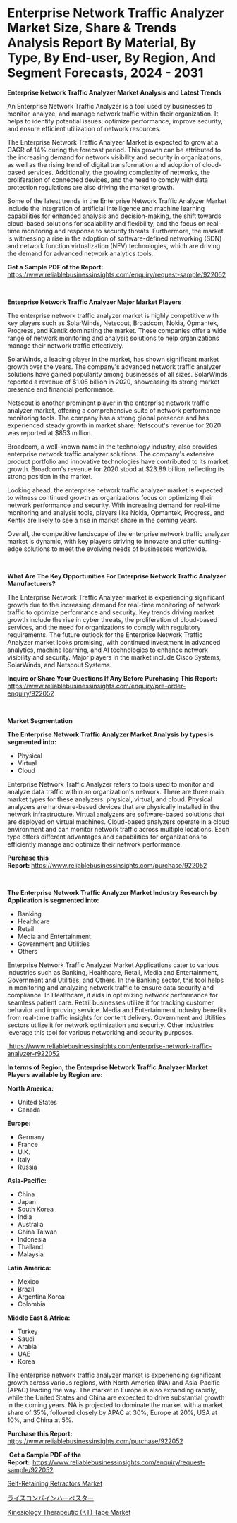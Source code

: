 <p><h1>Enterprise Network Traffic Analyzer Market Size, Share & Trends Analysis Report By Material, By Type, By End-user, By Region, And Segment Forecasts, 2024 - 2031</h1></p><p><strong>Enterprise Network Traffic Analyzer Market Analysis and Latest Trends</strong></p>
<p><p>An Enterprise Network Traffic Analyzer is a tool used by businesses to monitor, analyze, and manage network traffic within their organization. It helps to identify potential issues, optimize performance, improve security, and ensure efficient utilization of network resources.</p><p>The Enterprise Network Traffic Analyzer Market is expected to grow at a CAGR of 14% during the forecast period. This growth can be attributed to the increasing demand for network visibility and security in organizations, as well as the rising trend of digital transformation and adoption of cloud-based services. Additionally, the growing complexity of networks, the proliferation of connected devices, and the need to comply with data protection regulations are also driving the market growth.</p><p>Some of the latest trends in the Enterprise Network Traffic Analyzer Market include the integration of artificial intelligence and machine learning capabilities for enhanced analysis and decision-making, the shift towards cloud-based solutions for scalability and flexibility, and the focus on real-time monitoring and response to security threats. Furthermore, the market is witnessing a rise in the adoption of software-defined networking (SDN) and network function virtualization (NFV) technologies, which are driving the demand for advanced network analytics tools.</p></p>
<p><strong>Get a Sample PDF of the Report:&nbsp;</strong> <a href="https://www.reliablebusinessinsights.com/enquiry/request-sample/922052">https://www.reliablebusinessinsights.com/enquiry/request-sample/922052</a></p>
<p>&nbsp;</p>
<p><strong>Enterprise Network Traffic Analyzer Major Market Players</strong></p>
<p><p>The enterprise network traffic analyzer market is highly competitive with key players such as SolarWinds, Netscout, Broadcom, Nokia, Opmantek, Progress, and Kentik dominating the market. These companies offer a wide range of network monitoring and analysis solutions to help organizations manage their network traffic effectively.</p><p>SolarWinds, a leading player in the market, has shown significant market growth over the years. The company's advanced network traffic analyzer solutions have gained popularity among businesses of all sizes. SolarWinds reported a revenue of $1.05 billion in 2020, showcasing its strong market presence and financial performance.</p><p>Netscout is another prominent player in the enterprise network traffic analyzer market, offering a comprehensive suite of network performance monitoring tools. The company has a strong global presence and has experienced steady growth in market share. Netscout's revenue for 2020 was reported at $853 million.</p><p>Broadcom, a well-known name in the technology industry, also provides enterprise network traffic analyzer solutions. The company's extensive product portfolio and innovative technologies have contributed to its market growth. Broadcom's revenue for 2020 stood at $23.89 billion, reflecting its strong position in the market.</p><p>Looking ahead, the enterprise network traffic analyzer market is expected to witness continued growth as organizations focus on optimizing their network performance and security. With increasing demand for real-time monitoring and analysis tools, players like Nokia, Opmantek, Progress, and Kentik are likely to see a rise in market share in the coming years.</p><p>Overall, the competitive landscape of the enterprise network traffic analyzer market is dynamic, with key players striving to innovate and offer cutting-edge solutions to meet the evolving needs of businesses worldwide.</p></p>
<p>&nbsp;</p>
<p><strong>What Are The Key Opportunities For Enterprise Network Traffic Analyzer Manufacturers?</strong></p>
<p><p>The Enterprise Network Traffic Analyzer market is experiencing significant growth due to the increasing demand for real-time monitoring of network traffic to optimize performance and security. Key trends driving market growth include the rise in cyber threats, the proliferation of cloud-based services, and the need for organizations to comply with regulatory requirements. The future outlook for the Enterprise Network Traffic Analyzer market looks promising, with continued investment in advanced analytics, machine learning, and AI technologies to enhance network visibility and security. Major players in the market include Cisco Systems, SolarWinds, and Netscout Systems.</p></p>
<p><strong>Inquire or Share Your Questions If Any Before Purchasing This Report:</strong> <a href="https://www.reliablebusinessinsights.com/enquiry/pre-order-enquiry/922052">https://www.reliablebusinessinsights.com/enquiry/pre-order-enquiry/922052</a></p>
<p>&nbsp;</p>
<p><strong>Market Segmentation</strong></p>
<p><strong>The Enterprise Network Traffic Analyzer Market Analysis by types is segmented into:</strong></p>
<p><ul><li>Physical</li><li>Virtual</li><li>Cloud</li></ul></p>
<p><p>Enterprise Network Traffic Analyzer refers to tools used to monitor and analyze data traffic within an organization's network. There are three main market types for these analyzers: physical, virtual, and cloud. Physical analyzers are hardware-based devices that are physically installed in the network infrastructure. Virtual analyzers are software-based solutions that are deployed on virtual machines. Cloud-based analyzers operate in a cloud environment and can monitor network traffic across multiple locations. Each type offers different advantages and capabilities for organizations to efficiently manage and optimize their network performance.</p></p>
<p><strong>Purchase this Report:&nbsp;</strong><a href="https://www.reliablebusinessinsights.com/purchase/922052">https://www.reliablebusinessinsights.com/purchase/922052</a></p>
<p>&nbsp;</p>
<p><strong>The Enterprise Network Traffic Analyzer Market Industry Research by Application is segmented into:</strong></p>
<p><ul><li>Banking</li><li>Healthcare</li><li>Retail</li><li>Media and Entertainment</li><li>Government and Utilities</li><li>Others</li></ul></p>
<p><p>Enterprise Network Traffic Analyzer Market Applications cater to various industries such as Banking, Healthcare, Retail, Media and Entertainment, Government and Utilities, and Others. In the Banking sector, this tool helps in monitoring and analyzing network traffic to ensure data security and compliance. In Healthcare, it aids in optimizing network performance for seamless patient care. Retail businesses utilize it for tracking customer behavior and improving service. Media and Entertainment industry benefits from real-time traffic insights for content delivery. Government and Utilities sectors utilize it for network optimization and security. Other industries leverage this tool for various networking and security purposes.</p></p>
<p><a href="https://www.reliablebusinessinsights.com/enterprise-network-traffic-analyzer-r922052">&nbsp;https://www.reliablebusinessinsights.com/enterprise-network-traffic-analyzer-r922052</a></p>
<p><strong>In terms of Region, the Enterprise Network Traffic Analyzer Market Players available by Region are:</strong></p>
<p>
    <p> <strong> North America: </strong>
        <ul>
            <li>United States</li>
            <li>Canada</li>
        </ul>
        </p> 
    <p> <strong> Europe: </strong>
        <ul>
            <li>Germany</li>
            <li>France</li>
            <li>U.K.</li>
            <li>Italy</li>
            <li>Russia</li>
        </ul>
        </p> 
    <p> <strong> Asia-Pacific: </strong>
        <ul>
            <li>China</li>
            <li>Japan</li>
            <li>South Korea</li>
            <li>India</li>
            <li>Australia</li>
            <li>China Taiwan</li>
            <li>Indonesia</li>
            <li>Thailand</li>
            <li>Malaysia</li>
        </ul>
        </p> 
    <p> <strong> Latin America: </strong>
        <ul>
            <li>Mexico</li>
            <li>Brazil</li>
            <li>Argentina Korea</li>
            <li>Colombia</li>
        </ul>
        </p> 
    <p> <strong> Middle East & Africa: </strong>
        <ul>
            <li>Turkey</li>
            <li>Saudi</li>
            <li>Arabia</li>
            <li>UAE</li>
            <li>Korea</li>
        </ul>
    </p>
    </p>
<p><p>The enterprise network traffic analyzer market is experiencing significant growth across various regions, with North America (NA) and Asia-Pacific (APAC) leading the way. The market in Europe is also expanding rapidly, while the United States and China are expected to drive substantial growth in the coming years. NA is projected to dominate the market with a market share of 35%, followed closely by APAC at 30%, Europe at 20%, USA at 10%, and China at 5%.</p></p>
<p><strong>Purchase this Report: </strong><a href="https://www.reliablebusinessinsights.com/purchase/922052">https://www.reliablebusinessinsights.com/purchase/922052</a></p>
<p>&nbsp;<strong>Get a Sample PDF of the Report:&nbsp;&nbsp;</strong><a href="https://www.reliablebusinessinsights.com/enquiry/request-sample/922052">https://www.reliablebusinessinsights.com/enquiry/request-sample/922052</a></p>
<p><strong></strong></p>
<p><p><a href="https://github.com/mahnoor2003/Market-Research-Report-List-5/blob/main/self-retaining-retractors-market.md">Self-Retaining Retractors Market</a></p><p><a href="https://github.com/KenyonJohns/Market-Research-Report-List-1/blob/main/3884939175245.md">ライスコンバインハーベスター</a></p><p><a href="https://github.com/BryceTownsendr/Market-Research-Report-List-5/blob/main/kinesiology-therapeutic-kt-tape-market.md">Kinesiology Therapeutic (KT) Tape Market</a></p></p>